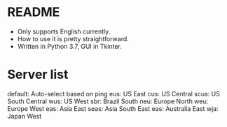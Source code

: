 # README
* Only supports English currently.
* How to use it is pretty straightforward.
* Written in Python 3.7, GUI in Tkinter.

# Server list
default: Auto-select based on ping
eus:     US East
cus:     US Central
scus:    US South Central
wus:     US West
sbr:     Brazil South
neu:     Europe North
weu:     Europe West
eas:     Asia East
seas:    Asia South East
eas:     Australia East
wja:     Japan West
